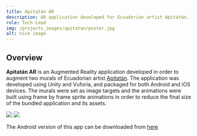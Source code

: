 ```yaml
---
title: Apitatán AR
description: AR application developed for Ecuadorian artist Apitatán.
role: Tech Lead
img: /projects_images/apitatan/poster.jpg
alt: nice image
---
```


## Overview
**Apitatán AR** is an Augmented Reality application developed in order to augment two murals of Ecuadorian artist <a href="https://www.apitatan.com">Apitatán</a>. The application was developed using Unity and Vuforia, and packaged for both Android and iOS devices. The murals were set as image targets and the animations were built using frame by frame sprite animations in order to reduce the final size of the bundled application and its assets. 

<div class="imgs">
<img src="/projects_images/apitatan/mural_1.jpg">
<img src="/projects_images/apitatan/mural_2.jpg">
</div>

The Android version of this app can be downloaded from <a href="/apps/Apitatan.apk">here</a>
